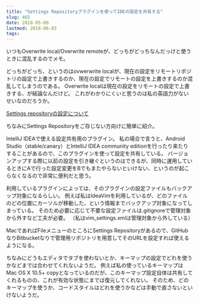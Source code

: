 ```yaml
---
title: "Settings Repositoryプラグインを使ってIDEの設定を共有する"
slug: 465
date: 2018-05-09
lastmod: 2018-06-03
tags: 
---
```


いつもOverwrite local/Overwrite remoteが、どっちがどっちなんだっけと使うときに混乱するのでメモ。

どっちがどっち、というのはovwerwrite localが、現在の設定をリモートリポジトリの設定で上書きするのか、現在の設定でリモートの設定を上書きするのか混乱してしまうのである。
Overwrite localは現在の設定をリモートの設定で上書きする、が結論なんだけど。
これがわかりにくいと思うのは私の英語力がないせいなのだろうか。

<a href="https://www.jetbrains.com/help/idea/sharing-your-ide-settings.html">Settings repositoryの設定について</a>

ちなみにSettings Repositoryをご存じない方向けに簡単に紹介。

IntelliJ IDEAで使える設定共有用のプラグイン。
私の場合で言うと、Android Studio（stable/canary）とIntelliJ IDEA community editionを行ったり来たりすることがあるので、このプラグインを使って設定を共有している。
バージョンアップする際に以前の設定を引き継ぐというのはできるが、同時に運用しているときにAで行った設定変更をBでもまたやらないといけない、というのが起こらなくなるので非常に便利だと思う。

利用しているプラグインによっては、そのプラグインの設定ファイルもバックアップ対象になるらしい。
例えば私はIdeaVimを利用しているが、どのファイルのどの位置にカーソルが移動した、という情報までバックアップ対象になってしまっている。
そのため必要に応じて不要な設定ファイルは.gitignoreで管理対象から外すなど工夫が必要。
（私はvim_settings.xmlは管理対象から外している）

MacであればFileメニューのところにSettings Repositoryがあるので、GitHubなりBitbucketなりで管理用リポジトリを用意してそのURLを設定すれば使えるようになる。

ちなみにどうもエディタでタブを使わないとか、キーマップの設定でどれを使うかなどまでは合わせてくれないようだ。
例えば私の使っているキーマップはMac OS X 10.5+ copyとなっているのだが、このキーマップ設定自体は共有してくれるものの、これが有効な状態にまでは復元してくれない。
そのため、どのキーマップを使うか、コードスタイルはどれを使うかなどは手動で直さないといけないようだ。


  